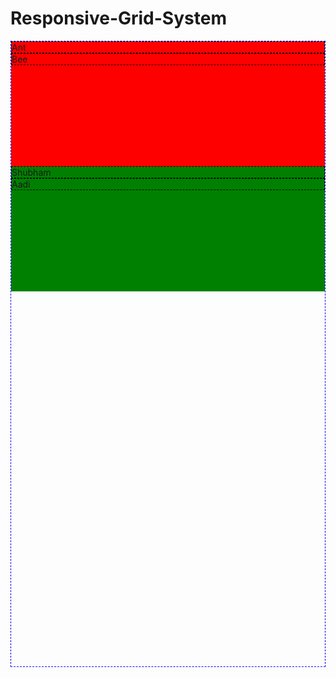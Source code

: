 # Responsive-Grid-System
<!DOCTYPE html>
<html lang="en">
    <head>
        <meta charset="UTF-8">
        <meta name="viewport" content="width=device-width, initial-scale=1.0">
        <link href="https://cdn.jsdelivr.net/npm/bootstrap@5.3.3/dist/css/bootstrap.min.css" rel="stylesheet" integrity="sha384-QWTKZyjpPEjISv5WaRU9OFeRpok6YctnYmDr5pNlyT2bRjXh0JMhjY6hW+ALEwIH" crossorigin="anonymous">
        <title>Grid System In Bootstrap</title>
        <style>
            .abhi{
                height: 1000px;
                border: 1px dashed blue;
            }
            .a_common{
                height: 200px;
            }
            .a_row_red{
                background: red;
            }
            .a_row_green{
                background: green;
            }
            .a1{
                border:1px dashed black;
            }
        </style>
    </head>
    <body>
        <div class="container-fluid abhi">
            <div class="row a_row_red a_common">
                <div class="col a1">Ant</div>
                <div class="col a1">Bee</div>
            </div>
            <div class="row a_row_green a_common">
                <div class="col-6 col-sm-1  bg-warning a1">Shubham</div>
                <div class="col-6 col-sm-1 bg-danger a1">Aadi</div>
            </div>
        </div>
        <script src="https://cdn.jsdelivr.net/npm/bootstrap@5.3.3/dist/js/bootstrap.bundle.min.js" integrity="sha384-YvpcrYf0tY3lHB60NNkmXc5s9fDVZLESaAA55NDzOxhy9GkcIdslK1eN7N6jIeHz" crossorigin="anonymous"></script>
    </body>
</html>
